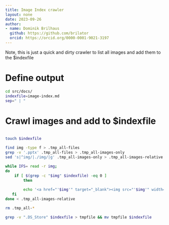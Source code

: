 ```yaml
---
title: Image Index crawler
layout: none
date: 2023-09-26
author:
- name: Dominik Brilhaus
  github: https://github.com/brilator
  orcid: https://orcid.org/0000-0001-9021-3197
---
```


Note, this is just a quick and dirty crawler to list all images and add them to the $indexfile

# Define output

```bash
cd src/docs/
indexfile=image-index.md
sep=" | "
```

# Crawl images and add to $indexfile

```bash

touch $indexfile

find img -type f > .tmp_all-files
grep -v '.pptx' .tmp_all-files > .tmp_all-images-only
sed 's|^img/|./img/|g' .tmp_all-images-only > .tmp_all-images-relative

while IFS= read -r img; 
do
    if [ $(grep -c "$img" $indexfile) -eq 0 ]
        then
    
        echo '<a href="'$img'" target="_blank"><img src="'$img'" width="50px" alt="'$img'"/></a>'$sep'<a href="'$img'" target="_blank">https://nfdi4plants.org/nfdi4plants.knowledgebase'$img'</a>'$sep''$sep'' >> $indexfile
   fi
done < .tmp_all-images-relative

rm .tmp_all-*

grep -v ".DS_Store" $indexfile > tmpfile && mv tmpfile $indexfile

```
